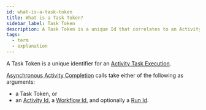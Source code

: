 ```yaml
---
id: what-is-a-task-token
title: What is a Task Token?
sidebar_label: Task Token
description: A Task Token is a unique Id that correlates to an Activity Execution.
tags:
  - term
  - explanation
---
```


A Task Token is a unique identifier for an [Activity Task Execution](/concepts/what-is-an-activity-task-execution).

[Asynchronous Activity Completion](/concepts/what-is-asynchronous-activity-completion/) calls take either of the following as arguments: 

- a Task Token, or
- an [Activity Id](/concepts/what-is-an-activity-id), a [Workflow Id](/concepts/what-is-a-workflow-id), and optionally a [Run Id](/concepts/what-is-a-run-id/).
